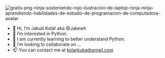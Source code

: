 ![gratis-png-ninja-sosteniendo-rojo-ilustracion-de-laptop-ninja-ninja-aprendiendo-habilidades-de-estudio-de-programacion-de-computadora-avatar](https://user-images.githubusercontent.com/78088608/142755731-02985b72-d479-4dbd-acdb-e8e510b6bbe7.png)

- 👋 Hi, I’m Jakub Kolář aka @Jakewh
- 👀 I’m interested in Python.
- 🌱 I am currently learning to better understand Python.
- 💞️ I’m looking to collaborate on ...
- 📫 You can contact me at kolarkuba@gmail.com
